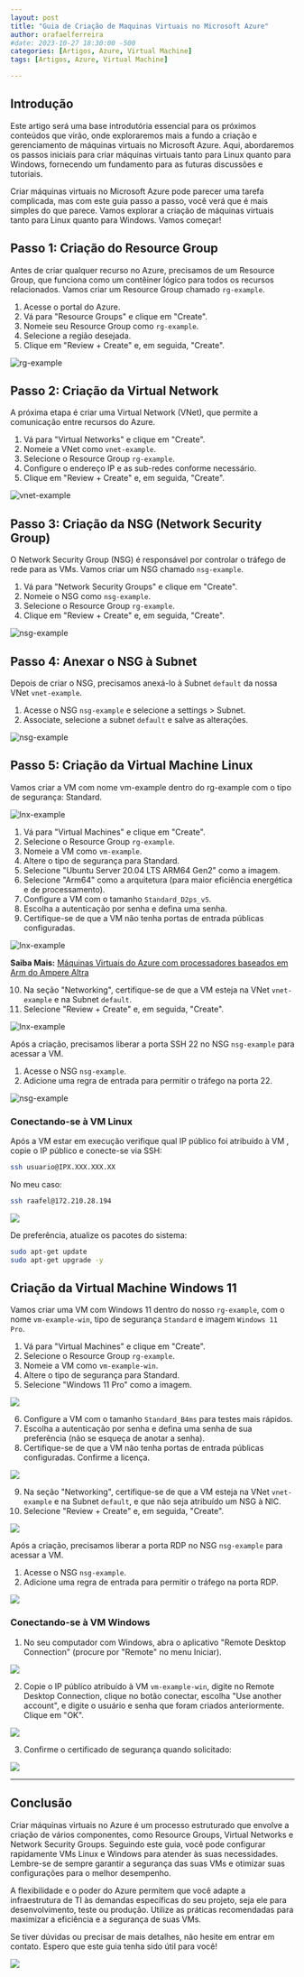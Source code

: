 ```yaml
---
layout: post
title: "Guia de Criação de Maquinas Virtuais no Microsoft Azure"
author: orafaelferreira
#date: 2023-10-27 18:30:00 -500
categories: [Artigos, Azure, Virtual Machine]
tags: [Artigos, Azure, Virtual Machine]

---
```


## Introdução

Este artigo será uma base introdutória essencial para os próximos conteúdos que virão, onde exploraremos mais a fundo a criação e gerenciamento de máquinas virtuais no Microsoft Azure. Aqui, abordaremos os passos iniciais para criar máquinas virtuais tanto para Linux quanto para Windows, fornecendo um fundamento para as futuras discussões e tutoriais.

Criar máquinas virtuais no Microsoft Azure pode parecer uma tarefa complicada, mas com este guia passo a passo, você verá que é mais simples do que parece. Vamos explorar a criação de máquinas virtuais tanto para Linux quanto para Windows. Vamos começar!

## Passo 1: Criação do Resource Group

Antes de criar qualquer recurso no Azure, precisamos de um Resource Group, que funciona como um contêiner lógico para todos os recursos relacionados. Vamos criar um Resource Group chamado `rg-example`.

1. Acesse o portal do Azure.
2. Vá para "Resource Groups" e clique em "Create".
3. Nomeie seu Resource Group como `rg-example`.
4. Selecione a região desejada.
5. Clique em "Review + Create" e, em seguida, "Create".

![rg-example](https://stoblobcertificados011.blob.core.windows.net/imagens-blog/artigos/example/example1.png)

## Passo 2: Criação da Virtual Network

A próxima etapa é criar uma Virtual Network (VNet), que permite a comunicação entre recursos do Azure.

1. Vá para "Virtual Networks" e clique em "Create".
2. Nomeie a VNet como `vnet-example`.
3. Selecione o Resource Group `rg-example`.
4. Configure o endereço IP e as sub-redes conforme necessário.
5. Clique em "Review + Create" e, em seguida, "Create".

![vnet-example](https://stoblobcertificados011.blob.core.windows.net/imagens-blog/artigos/example/example2.png)

## Passo 3: Criação da NSG (Network Security Group)

O Network Security Group (NSG) é responsável por controlar o tráfego de rede para as VMs. Vamos criar um NSG chamado `nsg-example`.

1. Vá para "Network Security Groups" e clique em "Create".
2. Nomeie o NSG como `nsg-example`.
3. Selecione o Resource Group `rg-example`.
4. Clique em "Review + Create" e, em seguida, "Create".

![nsg-example](https://stoblobcertificados011.blob.core.windows.net/imagens-blog/artigos/example/example3.png)

## Passo 4: Anexar o NSG à Subnet

Depois de criar o NSG, precisamos anexá-lo à Subnet `default` da nossa VNet `vnet-example`.

1. Acesse o NSG `nsg-example` e selecione a settings > Subnet.
2. Associate, selecione a subnet `default` e salve as alterações.

![nsg-example](https://stoblobcertificados011.blob.core.windows.net/imagens-blog/artigos/example/example19.png)

## Passo 5: Criação da Virtual Machine Linux

Vamos criar a VM com nome vm-example dentro do rg-example com o tipo de segurança: Standard.

![lnx-example](https://stoblobcertificados011.blob.core.windows.net/imagens-blog/artigos/example/example4.png)

1. Vá para "Virtual Machines" e clique em "Create".
2. Selecione o Resource Group `rg-example`.
3. Nomeie a VM como `vm-example`.
4. Altere o tipo de segurança para Standard.
5. Selecione "Ubuntu Server 20.04 LTS ARM64 Gen2" como a imagem.
6. Selecione "Arm64" como a arquitetura (para maior eficiência energética e de processamento).
7. Configure a VM com o tamanho `Standard_D2ps_v5`.
8. Escolha a autenticação por senha e defina uma senha.
9. Certifique-se de que a VM não tenha portas de entrada públicas configuradas.

![lnx-example](https://stoblobcertificados011.blob.core.windows.net/imagens-blog/artigos/example/example5.png)

**Saiba Mais:** [Máquinas Virtuais do Azure com processadores baseados em Arm do Ampere Altra](https://azure.microsoft.com/pt-br/updates/generally-available-new-azure-virtual-machines-with-ampere-altra-armbased-processors/)

10. Na seção "Networking", certifique-se de que a VM esteja na VNet `vnet-example` e na Subnet `default`.
11. Selecione "Review + Create" e, em seguida, "Create".

![lnx-example](https://stoblobcertificados011.blob.core.windows.net/imagens-blog/artigos/example/example6.png)

Após a criação, precisamos liberar a porta SSH 22 no NSG `nsg-example` para acessar a VM.

1. Acesse o NSG `nsg-example`.
2. Adicione uma regra de entrada para permitir o tráfego na porta 22.

![nsg-example](https://stoblobcertificados011.blob.core.windows.net/imagens-blog/artigos/example/example7.png)

### Conectando-se à VM Linux

Após a VM estar em execução verifique qual IP público foi atribuído à VM , copie o IP público e conecte-se via SSH:

```bash
ssh usuario@IPX.XXX.XXX.XX
```
No meu caso: 

```bash
ssh raafel@172.210.28.194
```
![](https://stoblobcertificados011.blob.core.windows.net/imagens-blog/artigos/example/example8.png)

De preferência, atualize os pacotes do sistema:

```bash
sudo apt-get update
sudo apt-get upgrade -y
```

## Criação da Virtual Machine Windows 11

Vamos criar uma VM com Windows 11 dentro do nosso `rg-example`, com o nome `vm-example-win`, tipo de segurança `Standard` e imagem `Windows 11 Pro`.

1. Vá para "Virtual Machines" e clique em "Create".
2. Selecione o Resource Group `rg-example`.
3. Nomeie a VM como `vm-example-win`.
4. Altere o tipo de segurança para Standard.
5. Selecione "Windows 11 Pro" como a imagem.

![](https://stoblobcertificados011.blob.core.windows.net/imagens-blog/artigos/example/example13.png)

6. Configure a VM com o tamanho `Standard_B4ms` para testes mais rápidos.
7. Escolha a autenticação por senha e defina uma senha de sua preferência (não se esqueça de anotar a senha).
8. Certifique-se de que a VM não tenha portas de entrada públicas configuradas. Confirme a licença.

![](https://stoblobcertificados011.blob.core.windows.net/imagens-blog/artigos/example/example14.png)

9. Na seção "Networking", certifique-se de que a VM esteja na VNet `vnet-example` e na Subnet `default`, e que não seja atribuído um NSG à NIC.
10. Selecione "Review + Create" e, em seguida, "Create".

![](https://stoblobcertificados011.blob.core.windows.net/imagens-blog/artigos/example/example15.png)

Após a criação, precisamos liberar a porta RDP no NSG `nsg-example` para acessar a VM.

1. Acesse o NSG `nsg-example`.
2. Adicione uma regra de entrada para permitir o tráfego na porta RDP.

![](https://stoblobcertificados011.blob.core.windows.net/imagens-blog/artigos/example/example16.png)

### Conectando-se à VM Windows

1. No seu computador com Windows, abra o aplicativo "Remote Desktop Connection" (procure por "Remote" no menu Iniciar).

![](https://stoblobcertificados011.blob.core.windows.net/imagens-blog/artigos/example/example22.png)

2. Copie o IP público atribuído à VM `vm-example-win`, digite no Remote Desktop Connection, clique no botão conectar, escolha "Use another account", e digite o usuário e senha que foram criados anteriormente. Clique em "OK".

![](https://stoblobcertificados011.blob.core.windows.net/imagens-blog/artigos/example/example17.png)

3. Confirme o certificado de segurança quando solicitado:

![](https://stoblobcertificados011.blob.core.windows.net/imagens-blog/artigos/example/example18.png)

---

## Conclusão

Criar máquinas virtuais no Azure é um processo estruturado que envolve a criação de vários componentes, como Resource Groups, Virtual Networks e Network Security Groups. Seguindo este guia, você pode configurar rapidamente VMs Linux e Windows para atender às suas necessidades. Lembre-se de sempre garantir a segurança das suas VMs e otimizar suas configurações para o melhor desempenho.

A flexibilidade e o poder do Azure permitem que você adapte a infraestrutura de TI às demandas específicas do seu projeto, seja ele para desenvolvimento, teste ou produção. Utilize as práticas recomendadas para maximizar a eficiência e a segurança de suas VMs.

Se tiver dúvidas ou precisar de mais detalhes, não hesite em entrar em contato. Espero que este guia tenha sido útil para você!

![](https://stoblobcertificados011.blob.core.windows.net/imagens-blog/posts/Logo2.png)